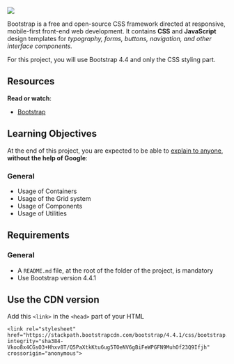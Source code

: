 ![](https://s3.eu-west-3.amazonaws.com/hbtn.intranet/uploads/medias/2020/3/81ad5d3e90751bb185d9.png?X-Amz-Algorithm=AWS4-HMAC-SHA256&X-Amz-Credential=AKIA4MYA5JM5DUTZGMZG%2F20230907%2Feu-west-3%2Fs3%2Faws4_request&X-Amz-Date=20230907T063900Z&X-Amz-Expires=86400&X-Amz-SignedHeaders=host&X-Amz-Signature=0750c795366164af53d1340457685f44c2210f99e5e77d93c2042218c7e00adf)

Bootstrap is a free and open-source CSS framework directed at responsive, mobile-first front-end web development. It contains **CSS** and **JavaScript** design templates for _typography, forms, buttons, navigation, and other interface components._

For this project, you will use Bootstrap 4.4 and only the CSS styling part.

Resources
---------

**Read or watch**:

*   [Bootstrap](/rltoken/7MBV_iWLTpfrZS_VqqQ6UQ "Bootstrap")

Learning Objectives
-------------------

At the end of this project, you are expected to be able to [explain to anyone](/rltoken/NZDPLl3o6xnwSUYDtX2jog "explain to anyone"), **without the help of Google**:

### General

*   Usage of Containers
*   Usage of the Grid system
*   Usage of Components
*   Usage of Utilities

Requirements
------------

### General

*   A `README.md` file, at the root of the folder of the project, is mandatory
*   Use Bootstrap version 4.4.1

Use the CDN version
-------------------

Add this `<link>` in the `<head>` part of your HTML

    <link rel="stylesheet" href="https://stackpath.bootstrapcdn.com/bootstrap/4.4.1/css/bootstrap.min.css" integrity="sha384-Vkoo8x4CGsO3+Hhxv8T/Q5PaXtkKtu6ug5TOeNV6gBiFeWPGFN9MuhOf23Q9Ifjh" crossorigin="anonymous">
